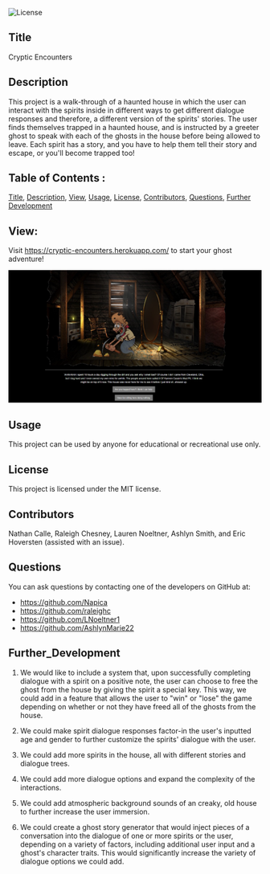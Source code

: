 ![License](https://img.shields.io/badge/License-MIT-red)

## Title

Cryptic Encounters

## Description

This project is a walk-through of a haunted house in which the user can interact with the spirits inside in different ways to get different dialogue responses and therefore, a different version of the spirits' stories. The user finds themselves trapped in a haunted house, and is instructed by a greeter ghost to speak with each of the ghosts in the house before being allowed to leave. Each spirit has a story, and you have to help them tell their story and escape, or you'll become trapped too!

## Table of Contents :

[Title](#Title),
[Description](#Description),
[View](#View),
[Usage](#Usage),
[License](#License),
[Contributors](#Contributors),
[Questions](#Questions),
[Further Development](#Further_Development)

## View:

Visit https://cryptic-encounters.herokuapp.com/ to start your ghost adventure!

![Screenshot](./public/assets/images/cryptic_encounters_screenshot.png)

## Usage

This project can be used by anyone for educational or recreational use only.

## License

This project is licensed under the MIT license.

## Contributors

Nathan Calle, Raleigh Chesney, Lauren Noeltner, Ashlyn Smith, and Eric Hoversten (assisted with an issue).

## Questions

You can ask questions by contacting one of the developers on GitHub at:

- https://github.com/Napica
- https://github.com/raleighc
- https://github.com/LNoeltner1
- https://github.com/AshlynMarie22

## Further_Development

1. We would like to include a system that, upon successfully completing dialogue with a spirit on a positive note, the user can choose to free the ghost from the house by giving the spirit a special key. This way, we could add in a feature that allows the user to "win" or "lose" the game depending on whether or not they have freed all of the ghosts from the house.

2. We could make spirit dialogue responses factor-in the user's inputted age and gender to further customize the spirits' dialogue with the user.

3. We could add more spirits in the house, all with different stories and dialogue trees.

4. We could add more dialogue options and expand the complexity of the interactions.

5. We could add atmospheric background sounds of an creaky, old house to further increase the user immersion.

6. We could create a ghost story generator that would inject pieces of a conversation into the dialogue of one or more spirits or the user, depending on a variety of factors, including additional user input and a ghost's character traits. This would significantly increase the variety of dialogue options we could add.
